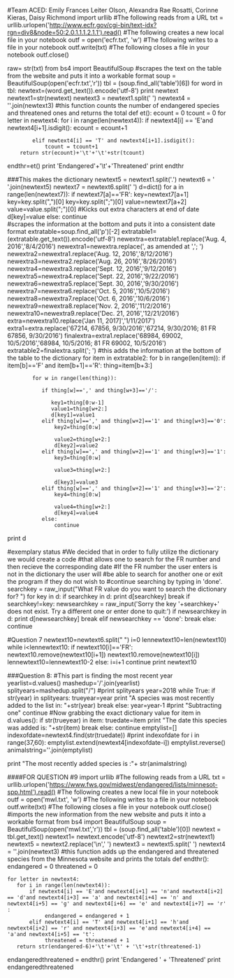 

#Team ACED: Emily Frances Leiter Olson, Alexandra Rae Rosatti, Corinne Kieras, Daisy Richmond
import urllib
#The following reads from a URL
txt = urllib.urlopen('http://www.ecfr.gov/cgi-bin/text-idx?rgn=div8&node=50:2.0.1.1.1.2.1.1').read()
#The following creates a new local file in your notebook
outf = open('ecfr.txt', 'w')
#The following writes to a file in your notebook
outf.write(txt)
#The following closes a file in your notebook
outf.close()

raw= str(txt)
from bs4 import BeautifulSoup
#scrapes the text on the table from the website and puts it into a workable format
soup = BeautifulSoup(open('ecfr.txt','r'))
tbl = (soup.find_all('table')[6])
for word in tbl:
    newtext=(word.get_text()).encode('utf-8')
print newtext
newtext1=str(newtext)
newtext3 = newtext1.split(' ')
newtext4 = ''.join(newtext3)
#this function counts the number of endangered species and threatened ones and returns the total
def et():
    ecount = 0
    tcount = 0
    for letter in newtext4:
        for i in range(len(newtext4)):
            if newtext4[i] == 'E'and newtext4[i+1].isdigit():
                ecount = ecount+1
            
            elif newtext4[i] == 'T' and newtext4[i+1].isdigit():
                tcount = tcount+1
        return str(ecount)+'\t'+'\t'+str(tcount)


endthr=et()
print 'Endangered'+'\t'+'Threatened'
print endthr


###This makes the dictionary
newtext5 = newtext1.split('.')
newtext6 = ' '.join(newtext5)
newtext7 = newtext6.split(' ')
d=dict()
for a in range(len(newtext7)):
    if newtext7[a]=='FR':
        key=newtext7[a+1]        
        key=key.split(",")[0]
        key=key.split(";")[0]
        value=newtext7[a+2]
        value=value.split(";")[0] #Kicks out extra characters at end of date
        d[key]=value
    else:
        continue   
#scrapes the information at the bottom and puts it into a consistent date format
extratable=soup.find_all('p')[-2]
extratable1=(extratable.get_text()).encode('utf-8')
newextra=extratable1.replace('Aug. 4, 2016','8/4/2016')
newextra1=newextra.replace(', as amended at ','; ')
newextra2=newextra1.replace('Aug. 12, 2016','8/12/2016')
newextra3=newextra2.replace('Aug. 26, 2016','8/26/2016')
newextra4=newextra3.replace('Sept. 12, 2016','9/12/2016')
newextra5=newextra4.replace('Sept. 22, 2016','9/22/2016')
newextra6=newextra5.replace('Sept. 30, 2016','9/30/2016')
newextra7=newextra6.replace('Oct. 5, 2016','10/5/2016')
newextra8=newextra7.replace('Oct. 6, 2016','10/6/2016')
newextra9=newextra8.replace('Nov. 2, 2016','11/2/2016')
newextra10=newextra9.replace('Dec. 21, 2016','12/21/2016')
extra=newextra10.replace('Jan 11, 2017]','1/11/2017')
extra1=extra.replace('67214, 67856, 9/30/2016','67214, 9/30/2016; 81 FR 67856, 9/30/2016')
finalextra=extra1.replace('68984, 69002, 10/5/2016','68984, 10/5/2016; 81 FR 69002, 10/5/2016')
extratable2=finalextra.split('; ')
#this adds the information at the bottom of the table to the dictionary
for item in extratable2:
    for b in range(len(item)):
        if item[b]=='F' and item[b+1]=='R':
            thing=item[b+3:]
            
            for w in range(len(thing)):
             
               if thing[w]==',' and thing[w+3]=='/':
                    
                  key1=thing[0:w-1]
                  value1=thing[w+2:]
                  d[key1]=value1
               elif thing[w]==',' and thing[w+2]=='1' and thing[w+3]=='0':
                   key2=thing[0:w]
                    
                   value2=thing[w+2:]
                   d[key2]=value2
               elif thing[w]==',' and thing[w+2]=='1' and thing[w+3]=='1':
                   key3=thing[0:w]
                    
                   value3=thing[w+2:]
                    
                   d[key3]=value3
               elif thing[w]==',' and thing[w+2]=='1' and thing[w+3]=='2':
                   key4=thing[0:w]
                    
                   value4=thing[w+2:]
                   d[key4]=value4
               else:
                   continue 
print d


#exemplary status
#We decided that in order to fully utilize the dictionary we would create a code
#that allows one to search for the FR number and then recieve the corresponding date
#If the FR number the user enters is not in the dictionary the user will
#be able to search for another one or exit the program if they do not wish to 
#continue searching by typing in 'done'.
searchkey = raw_input("What FR value do you want to search the dictionary for? ")
for key in d:
    if searchkey in d:
        print d[searchkey]
        break
    if searchkey!=key:
        newsearchkey = raw_input('Sorry the key '+searchkey+' does not exist. Try a different one or enter done to quit:')
        if newsearchkey in d:
            print d[newsearchkey]
            break
        elif newsearchkey == 'done':
            break
        else:
            continue


#Question 7
newtext10=newtext6.split(" ")
i=0
lennewtext10=len(newtext10)
while i<lennewtext10:
    if newtext10[i]=='FR':
        newtext10.remove(newtext10[i+1])
        newtext10.remove(newtext10[i])
        lennewtext10=lennewtext10-2
    else:
        i=i+1
        continue
print newtext10

###Question 8:
#This part is finding the most recent year
yearlist=d.values()
mashedup='/'.join(yearlist)
splityears=mashedup.split("/")
#print splityears
year=2018
while True:
    if str(year) in splityears:
        trueyear=year
        print "A species was most recently added to the list in: "+str(year)
        break
    else: 
        year=year-1
        #print "Subtracting one"
        continue
#Now grabbing the exact dictionary value
for item in d.values():
    if str(trueyear) in item:
        truedate=item
        print "The date this species was added is: "+str(item)
        break
    else:
        continue
emptylist=[]
indexofdate=newtext4.find(str(truedate))
#print indexofdate
for i in range(37,60):
    emptylist.extend(newtext4[indexofdate-i])
emptylist.reverse()
animalstring=''.join(emptylist)

print "The most recently added species is :"+ str(animalstring)



####FOR QUESTION #9
import urllib
#The following reads from a URL
txt = urllib.urlopen('https://www.fws.gov/midwest/endangered/lists/minnesot-spp.html').read()
#The following creates a new local file in your notebook
outf = open('mwl.txt', 'w')
#The following writes to a file in your notebook
outf.write(txt)
#The following closes a file in your notebook
outf.close()
#imports the new information from the new website and puts it into a workable format
from bs4 import BeautifulSoup
soup = BeautifulSoup(open('mwl.txt','r'))
tbl = (soup.find_all('table')[0])
newtext = tbl.get_text()
newtext1= newtext.encode('utf-8')
newtext2=str(newtext1)
newtext5 = newtext2.replace('\n',' ')
newtext3 = newtext5.split(' ')
newtext4 = ''.join(newtext3)
#this function adds up the endangered and threatened species from the Minnesota website and prints the totals
def endthr():
    endangered = 0
    threatened = 0

    for letter in newtext4:
       for i in range(len(newtext4)):
           if newtext4[i] == 'E'and newtext4[i+1] == 'n'and newtext4[i+2] == 'd'and newtext4[i+3] == 'a' and newtext4[i+4] == 'n' and newtext4[i+5] == 'g' and newtext4[i+6] == 'e' and newtext4[i+7] == 'r' :
                endangered = endangered + 1
           elif newtext4[i] == 'T' and newtext4[i+1] == 'h'and newtext4[i+2] == 'r' and newtext4[i+3] == 'e'and newtext4[i+4] == 'a'and newtext4[i+5] == 't':
                threatened = threatened + 1
       return str(endangered-6)+'\t'+'\t' + '\t'+str(threatened-1)

endangeredthreatened = endthr()
print 'Endangered ' + 'Threatened'
print endangeredthreatened


